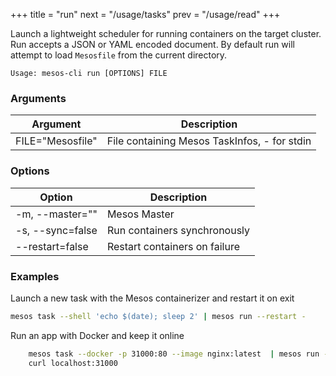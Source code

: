 +++
title = "run"
next = "/usage/tasks"
prev = "/usage/read"
+++

Launch a lightweight scheduler for running containers on the target cluster. Run accepts a JSON or YAML encoded document. 
By default run will attempt to load `Mesosfile` from the current directory.

```
Usage: mesos-cli run [OPTIONS] FILE
```
### Arguments
Argument        |   Description
----------------|------------------------------------------------
FILE="Mesosfile"|   File containing Mesos TaskInfos, - for stdin

### Options

Option | Description
-------|---------------------------------------
-m, --master=""  | Mesos Master
-s, --sync=false | Run containers synchronously
--restart=false  | Restart containers on failure


### Examples

Launch a new task with the Mesos containerizer and restart it on exit

```bash
mesos task --shell 'echo $(date); sleep 2' | mesos run --restart -
```
 
Run an app with Docker and keep it online

```bash
    mesos task --docker -p 31000:80 --image nginx:latest  | mesos run -
    curl localhost:31000
```


